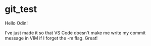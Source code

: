 # git_test

Hello Odin!

I've just made it so that VS Code doesn't make me write my commit message in VIM if I forget the -m flag. Great!
